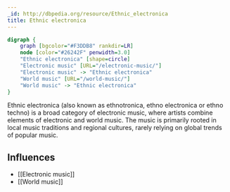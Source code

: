 ```yaml
---
_id: http://dbpedia.org/resource/Ethnic_electronica
title: Ethnic electronica
---
```


```dot
digraph {
	graph [bgcolor="#F3DDB8" rankdir=LR]
	node [color="#26242F" penwidth=3.0]
	"Ethnic electronica" [shape=circle]
	"Electronic music" [URL="/electronic-music/"]
	"Electronic music" -> "Ethnic electronica"
	"World music" [URL="/world-music/"]
	"World music" -> "Ethnic electronica"
}
```

Ethnic electronica (also known as ethnotronica, ethno electronica or ethno techno) is a broad category of electronic music, where artists combine elements of electronic and world music. The music is primarily rooted in local music traditions and regional cultures, rarely relying on global trends of popular music.

## Influences

- [[Electronic music]]
- [[World music]]
